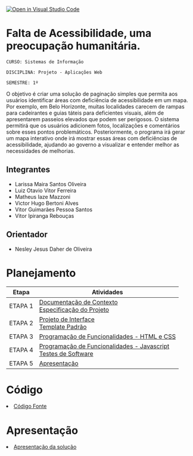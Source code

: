 [![Open in Visual Studio Code](https://classroom.github.com/assets/open-in-vscode-2e0aaae1b6195c2367325f4f02e2d04e9abb55f0b24a779b69b11b9e10269abc.svg)](https://classroom.github.com/online_ide?assignment_repo_id=15690121&assignment_repo_type=AssignmentRepo)
# Falta de Acessibilidade, uma preocupação humanitária.

`CURSO: Sistemas de Informação`

`DISCIPLINA: Projeto - Aplicações Web`

`SEMESTRE: 1º`

O objetivo é criar uma solução de paginação simples que permita aos usuários identificar áreas com deficiência de acessibilidade em um mapa. Por exemplo, em Belo Horizonte, muitas localidades carecem de rampas para cadeirantes e guias táteis para deficientes visuais, além de apresentarem passeios elevados que podem ser perigosos.
O sistema permitirá que os usuários adicionem fotos, localizações e comentários sobre esses pontos problemáticos. Posteriormente, o programa irá gerar um mapa interativo onde irá mostrar essas áreas com deficiências de acessibilidade, ajudando ao governo a visualizar e entender melhor as necessidades de melhorias.

## Integrantes

* Larissa Maira Santos Oliveira
* Luiz Otavio Vitor Ferreira
* Matheus Iaze Mazzoni
* Victor Hugo Bertoni Alves
* Vitor Guimarães Pessoa Santos
* Vitor Ipiranga Rebouças


## Orientador

* Nesley Jesus Daher de Oliveira

# Planejamento

| Etapa         | Atividades |
|  :----:   | ----------- |
| ETAPA 1         |[Documentação de Contexto](docs/context.md) <br> [Especificação do Projeto](docs/especification.md) |
| ETAPA 2         |[Projeto de Interface](docs/interface.md) <br> [Template Padrão](docs/template.md) |
| ETAPA 3         |[Programação de Funcionalidades - HTML e CSS](docs/development.md) |
| ETAPA 4        |[Programação de Funcionalidades - Javascript](docs/development.md) <br> [Testes de Software ](docs/tests.md) |
| ETAPA 5         | [Apresentação](presentation/README.md) |

# Código

<li><a href="src/README.md"> Código Fonte</a></li>

# Apresentação

<li><a href="presentation/README.md"> Apresentação da solução</a></li>
